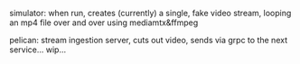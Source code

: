 simulator: when run, creates (currently) a single, fake video stream, looping an mp4 file over and over using mediamtx&ffmpeg

pelican: stream ingestion server, cuts out video, sends via grpc to the next service... wip...

